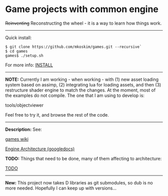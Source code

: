 Game projects with common engine
================================

~~Reinventing~~ Reconstructing the wheel - it is a way to learn how
things work.

---

Quick install:

```
$ git clone https://github.com/mkoskim/games.git --recursive`
$ cd games
games$ ./setup.sh
```

For more info: [INSTALL](https://github.com/mkoskim/games/blob/master/INSTALL)

---

**NOTE:** Currently I am working - when working - with (1) new asset loading
system based on assimp, (2) integrating lua for loading assets, and then
(3) restructure shader engine to match the changes. At the moment, 
most of the examples do not compile. The one that I am using to develop is:

tools/objectviewer

Feel free to try it, and browse the rest of the code.

---

**Description:** See:

[games wiki](https://github.com/mkoskim/games/wiki)

[Engine Architecture (googledocs)](https://drive.google.com/open?id=1naIU1XoFX2Qmj-EIo02rn3QQdQ-95cXKt9H4fcCajGo&authuser=0)

**TODO:** Things that need to be done, many of them affecting to architecture:

[TODO](https://github.com/mkoskim/games/blob/master/engine/doc/TODO)

---

**New:** This project now takes D libraries as git submodules, so dub is no
more needed. Hopefully I can keep up with versions...

